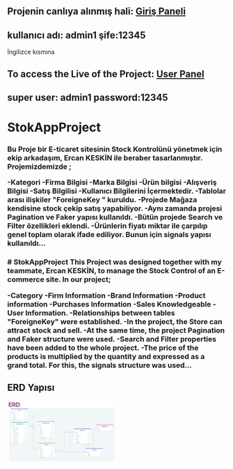 Projenin canlıya alınmış hali: <a href="https://stockappproject.pythonanywhere.com/" target="_blank">Giriş Paneli</a>
----------------------
kullanıcı adı: admin1
şife:12345
----------------------   

İngilizce kısmına 

To access the Live of the Project:  <a href="https://stockappproject.pythonanywhere.com/" target="_blank">User Panel</a>
----------------------
super user: admin1
password:12345
----------------------
# StokAppProject
<h3>
Bu Proje bir E-ticaret sitesinin Stock Kontrolünü yönetmek için ekip arkadaşım, Ercan KESKİN ile beraber tasarlanmıştır.
Projemizdemizde ;

-Kategori 
-Firma Bilgisi
-Marka Bilgisi
-Ürün bilgisi
-Alışveriş Bilgisi
-Satış Bilgilisi 
-Kullanıcı Bilgilerini İçermektedir.
-Tablolar arası ilişkiler "ForeigneKey " kuruldu.
-Projede Mağaza kendisine stock çekip satış yapabiliyor.
-Aynı zamanda projesi Pagination ve Faker yapısı kullanıldı.
-Bütün projede Search ve Filter özellikleri eklendi.
-Ürünlerin fiyatı miktar ile çarpılıp genel toplam olarak ifade ediliyor. Bunun için signals yapısı kullanıldı...
</h3>

<h3>
# StokAppProject
This Project was designed together with my teammate, Ercan KESKİN, to manage the Stock Control of an E-commerce site. 
In our project;

-Category
-Firm Information 
-Brand Information
-Product information
-Purchases Information
-Sales Knowledgeable 
-User Information.
-Relationships between tables "ForeigneKey" were established. 
-In the project, the Store can attract stock and sell.
-At the same time, the project Pagination and Faker structure were used. 
-Search and Filter properties have been added to the whole project.
-The price of the products is multiplied by the quantity and expressed as a grand total. For this, the signals structure was used...
</h3>

<h2>ERD Yapısı</h2>
<img src="https://github.com/dedeogluie/StokAppProject/blob/main/ERP.jpg" style ="max-width: 50%">
